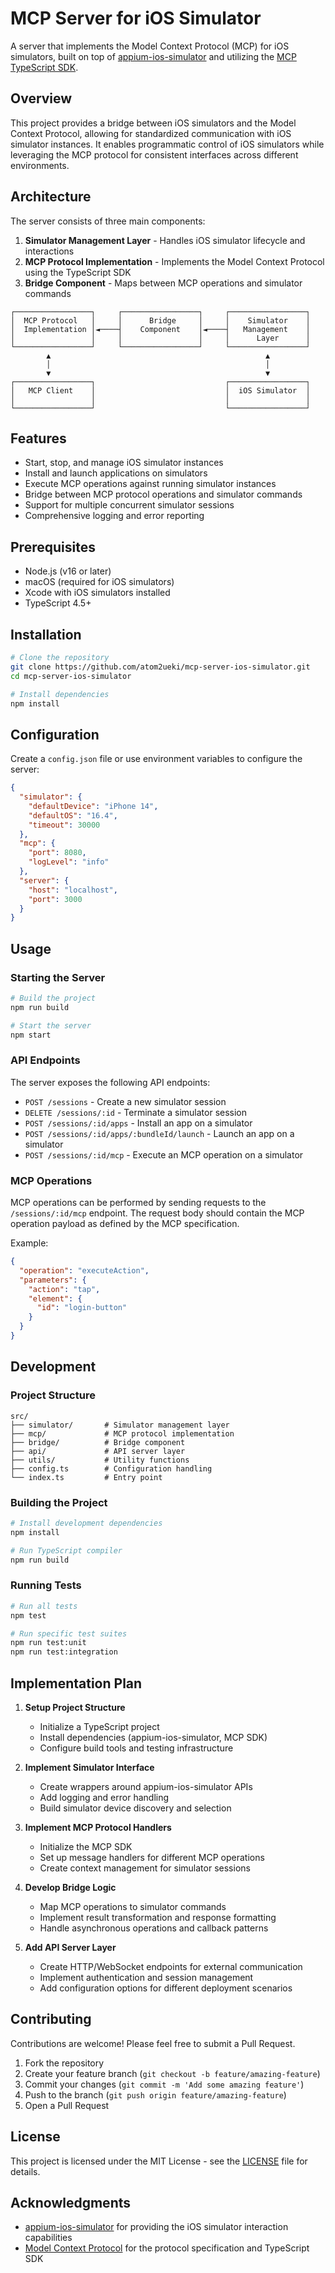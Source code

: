 # MCP Server for iOS Simulator

A server that implements the Model Context Protocol (MCP) for iOS simulators, built on top of [appium-ios-simulator](https://github.com/appium/appium-ios-simulator) and utilizing the [MCP TypeScript SDK](https://github.com/modelcontextprotocol/typescript-sdk).

## Overview

This project provides a bridge between iOS simulators and the Model Context Protocol, allowing for standardized communication with iOS simulator instances. It enables programmatic control of iOS simulators while leveraging the MCP protocol for consistent interfaces across different environments.

## Architecture

The server consists of three main components:

1. **Simulator Management Layer** - Handles iOS simulator lifecycle and interactions
2. **MCP Protocol Implementation** - Implements the Model Context Protocol using the TypeScript SDK
3. **Bridge Component** - Maps between MCP operations and simulator commands

```
┌─────────────────┐     ┌─────────────────┐     ┌─────────────────┐
│  MCP Protocol   │     │      Bridge     │     │    Simulator    │
│  Implementation │◄────┤    Component    │◄────┤   Management    │
│                 │     │                 │     │      Layer      │
└─────────────────┘     └─────────────────┘     └─────────────────┘
        ▲                                                ▲
        │                                                │
        ▼                                                ▼
┌─────────────────┐                             ┌─────────────────┐
│   MCP Client    │                             │  iOS Simulator  │
│                 │                             │                 │
└─────────────────┘                             └─────────────────┘
```

## Features

- Start, stop, and manage iOS simulator instances
- Install and launch applications on simulators
- Execute MCP operations against running simulator instances
- Bridge between MCP protocol operations and simulator commands
- Support for multiple concurrent simulator sessions
- Comprehensive logging and error reporting

## Prerequisites

- Node.js (v16 or later)
- macOS (required for iOS simulators)
- Xcode with iOS simulators installed
- TypeScript 4.5+

## Installation

```bash
# Clone the repository
git clone https://github.com/atom2ueki/mcp-server-ios-simulator.git
cd mcp-server-ios-simulator

# Install dependencies
npm install
```

## Configuration

Create a `config.json` file or use environment variables to configure the server:

```json
{
  "simulator": {
    "defaultDevice": "iPhone 14",
    "defaultOS": "16.4",
    "timeout": 30000
  },
  "mcp": {
    "port": 8080,
    "logLevel": "info"
  },
  "server": {
    "host": "localhost",
    "port": 3000
  }
}
```

## Usage

### Starting the Server

```bash
# Build the project
npm run build

# Start the server
npm start
```

### API Endpoints

The server exposes the following API endpoints:

- `POST /sessions` - Create a new simulator session
- `DELETE /sessions/:id` - Terminate a simulator session
- `POST /sessions/:id/apps` - Install an app on a simulator
- `POST /sessions/:id/apps/:bundleId/launch` - Launch an app on a simulator
- `POST /sessions/:id/mcp` - Execute an MCP operation on a simulator

### MCP Operations

MCP operations can be performed by sending requests to the `/sessions/:id/mcp` endpoint. The request body should contain the MCP operation payload as defined by the MCP specification.

Example:

```json
{
  "operation": "executeAction",
  "parameters": {
    "action": "tap",
    "element": {
      "id": "login-button"
    }
  }
}
```

## Development

### Project Structure

```
src/
├── simulator/       # Simulator management layer
├── mcp/             # MCP protocol implementation
├── bridge/          # Bridge component
├── api/             # API server layer
├── utils/           # Utility functions
├── config.ts        # Configuration handling
└── index.ts         # Entry point
```

### Building the Project

```bash
# Install development dependencies
npm install

# Run TypeScript compiler
npm run build
```

### Running Tests

```bash
# Run all tests
npm test

# Run specific test suites
npm run test:unit
npm run test:integration
```

## Implementation Plan

1. **Setup Project Structure**
   - Initialize a TypeScript project
   - Install dependencies (appium-ios-simulator, MCP SDK)
   - Configure build tools and testing infrastructure

2. **Implement Simulator Interface**
   - Create wrappers around appium-ios-simulator APIs
   - Add logging and error handling
   - Build simulator device discovery and selection

3. **Implement MCP Protocol Handlers**
   - Initialize the MCP SDK
   - Set up message handlers for different MCP operations
   - Create context management for simulator sessions

4. **Develop Bridge Logic**
   - Map MCP operations to simulator commands
   - Implement result transformation and response formatting
   - Handle asynchronous operations and callback patterns

5. **Add API Server Layer**
   - Create HTTP/WebSocket endpoints for external communication
   - Implement authentication and session management
   - Add configuration options for different deployment scenarios

## Contributing

Contributions are welcome! Please feel free to submit a Pull Request.

1. Fork the repository
2. Create your feature branch (`git checkout -b feature/amazing-feature`)
3. Commit your changes (`git commit -m 'Add some amazing feature'`)
4. Push to the branch (`git push origin feature/amazing-feature`)
5. Open a Pull Request

## License

This project is licensed under the MIT License - see the [LICENSE](LICENSE) file for details.

## Acknowledgments

- [appium-ios-simulator](https://github.com/appium/appium-ios-simulator) for providing the iOS simulator interaction capabilities
- [Model Context Protocol](https://github.com/modelcontextprotocol/typescript-sdk) for the protocol specification and TypeScript SDK